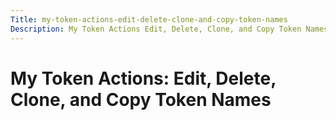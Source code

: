 ```yaml
---
Title: my-token-actions-edit-delete-clone-and-copy-token-names
Description: My Token Actions Edit, Delete, Clone, and Copy Token Names
---
```


# My Token Actions: Edit, Delete, Clone, and Copy Token Names

